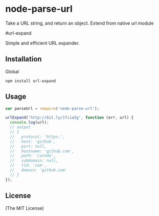 node-parse-url
==============

Take a URL string, and return an object. Extend from native url module

#url-expand

Simple and efficient URL expander.

## Installation

Global
```
npm install url-expand
```

## Usage

```js
var parseUrl = require('node-parse-url');

urlExpand('http://bit.ly/1fiiaIg', function (err, url) {
  console.log(url);
  // output
  // {
  //   protocol: 'https:',
  //   host: 'github',
  //   port: null,
  //   hostname: 'github.com',
  //   path: '/aredo',
  //   subdomain: null,
  //   tld: 'com',
  //   domain: 'github.com'
  // }
});
```

## License
(The MIT License)
